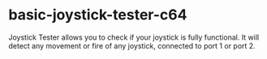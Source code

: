 # basic-joystick-tester-c64
Joystick Tester allows you to check if your joystick is fully functional. 
It will detect any movement or fire of any joystick, connected to port 1 or port 2. 

